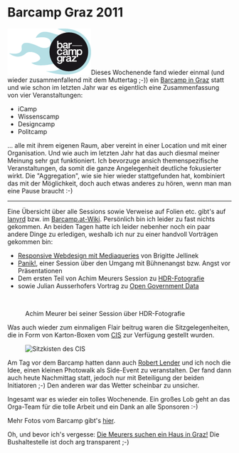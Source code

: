 # Barcamp Graz 2011

<img src="bcgraz.png" alt="" title="Bild von barcamp-graz.at" class="left"
/>Dieses Wochenende fand wieder einmal (und wieder zusammenfallend mit dem
Muttertag ;-)) ein [Barcamp in Graz](http://www.barcamp.at/BarCamp_Graz_2011)
statt und wie schon im letzten Jahr war es eigentlich eine Zusammenfassung von
vier Veranstaltungen:

* iCamp
* Wissenscamp
* Designcamp
* Politcamp

... alle mit ihrem eigenen Raum, aber vereint in einer Location und mit einer
Organisation. Und wie auch im letzten Jahr hat das auch diesmal meiner Meinung
sehr gut funktioniert. Ich bevorzuge ansich themenspezifische Veranstaltungen,
da somit die ganze Angelegenheit deutliche fokusierter wirkt. Die
"Aggregation", wie sie hier wieder stattgefunden hat, kombiniert das mit der
Möglichkeit, doch auch etwas anderes zu hören, wenn man man eine Pause braucht
:-)

---------------

Eine Übersicht über alle Sessions sowie Verweise auf Folien etc. gibt's auf
[lanyrd](http://lanyrd.com/2011/bcg11/schedule/) bzw. im
[Barcamp.at-Wiki](http://www.barcamp.at/Barcamp_Graz_2011_Slides). Persönlich
bin ich leider zu fast nichts gekommen. An beiden Tagen hatte ich leider
nebenher noch ein paar andere Dinge zu erledigen, weshalb ich nur zu einer
handvoll Vorträgen gekommen bin:

* [Responsive Webdesign mit Mediaqueries](http://lanyrd.com/2011/bcg11/sdzgt/)
  von Brigitte Jellinek
* [Panik!](http://lanyrd.com/2011/bcg11/sdzgy/), einer Session über den Umgang
  mit Bühnenangst bzw. Angst vor Präsentationen
* Dem ersten Teil von Achim Meurers Session zu [HDR-Fotografie](http://lanyrd.com/2011/bcg11/sdzkq/)
* sowie Julian Ausserhofers Vortrag zu [Open Government Data](http://lanyrd.com/2011/bcg11/sdzkm/)

<figure>
    <img src="http://photos.h10n.me/Conferences/Barcamps/Barcamp-Graz-2011/i-rK93hrz/0/M/dsc_0128-M.jpg" alt="" />
    <figcaption><p>Achim Meurer bei seiner Session über
    HDR-Fotografie</p></figcaption>
</figure>

Was auch wieder zum einmaligen Flair beitrug waren die Sitzgelegenheiten, die
in Form von Karton-Boxen vom [CIS](http://cis.at/de) zur Verfügung gestellt
wurden.

<figure>
    <img src="http://photos.h10n.me/Conferences/Barcamps/Barcamp-Graz-2011/i-9Hs926p/0/M/dsc_0056-M.jpg" width="520" alt="Sitzkisten des CIS" />
</figure>


Am Tag vor dem Barcamp hatten dann auch [Robert
Lender](http://www.robertlender.info/) und ich noch die Idee, einen kleinen
Photowalk als Side-Event zu veranstalten. Der fand dann auch heute Nachmittag
statt, jedoch nur mit Beteiligung der beiden Initiatoren ;-) Den anderen war
das Wetter scheinbar zu unsicher.

Ingesamt war es wieder ein tolles Wochenende. Ein großes Lob geht an das
Orga-Team für die tolle Arbeit und ein Dank an alle Sponsoren :-)

Mehr Fotos vom Barcamp gibt's [hier](http://photos.h10n.me/Conferences/Barcamps/Barcamp-Graz-2011/16942091_8Z7d8g).

Oh, und bevor ich's vergesse: [Die Meurers suchen ein Haus in Graz!](http://haus-gesucht.at/)
Die Bushaltestelle ist doch arg transparent ;-)
